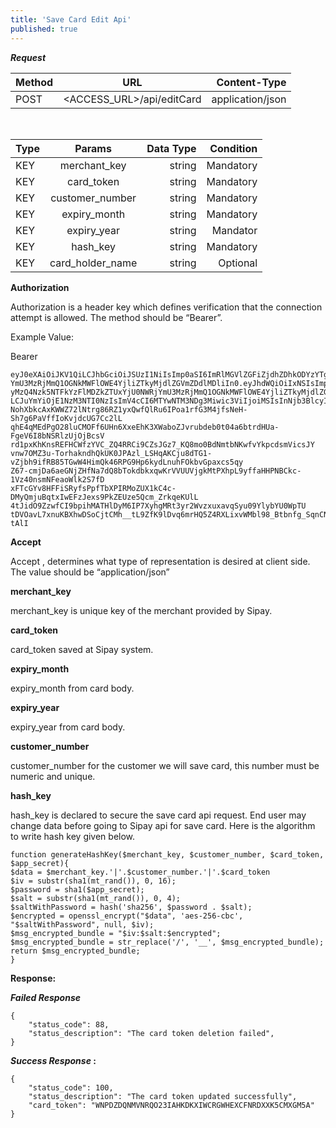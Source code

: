 ```yaml
---
title: 'Save Card Edit Api'
published: true
---
```


**_Request_**

| Method                        | URL                         | Content-Type         |
| :-------------------------- | :---------------------------: | -------------------: |
| POST | <ACCESS_URL>/api/editCard | application/json |
</br>

| Type                        | Params                         | Data Type         | Condition         |
| :-------------------------- | :---------------------------: | -------------------: | -------------------: |
| KEY | merchant_key | string | Mandatory |
| KEY | card_token | string | Mandatory |
| KEY | customer_number | string | Mandatory |
| KEY | expiry_month | string | Mandatory |
| KEY | expiry_year | string | Mandator  |
| KEY | hash_key | string | Mandatory |
| KEY | card_holder_name | string | Optional |


**Authorization**

Authorization  is a header key which defines verification that the connection attempt is allowed. The method should  be “Bearer”.

Example Value:

Bearer
``` markup
eyJ0eXAiOiJKV1QiLCJhbGciOiJSUzI1NiIsImp0aSI6ImRlMGVlZGFiZjdhZDhkODYzYTgyMzQ4Nzk5NTFkYzFlMDZkZTUxYjU0NWRj
YmU3MzRjMmQ1OGNkMWFlOWE4YjliZTkyMjdlZGVmZDdlMDliIn0.eyJhdWQiOiIxNSIsImp0aSI6ImRlMGVlZGFiZjdhZDhkODYzYTg
yMzQ4Nzk5NTFkYzFlMDZkZTUxYjU0NWRjYmU3MzRjMmQ1OGNkMWFlOWE4YjliZTkyMjdlZGVmZDdlMDliIiwiaWF0IjoxNTczNzUyNDcy
LCJuYmYiOjE1NzM3NTI0NzIsImV4cCI6MTYwNTM3NDg3Miwic3ViIjoiMSIsInNjb3BlcyI6W119.mDtdzcv15p8SnYjZYJUJrhdskO5
NohXbkcAxKWWZ72lNtrg86RZ1yxQwfQlRu6IPoa1rfG3M4jfsNeH-Sh7g6PaVffIoKvjdcUG7Cc2lL
qhE4qMEdPgO28luCMOFf6UHn6XxeEhK3XWaboZJvrubdeb0t04a6btrdHUa-FgeV6I8bNSRlzUjOjBcsV
rd1pxKhKnsREFHCWfzYVC_ZQ4RRCi9CZsJGz7_KQ8mo0BdNmtbNKwfvYkpcdsmVicsJY
vnw7OMZ3u-TorhakndhQkUK0JPAzl_LSHqAKCju8dTG1-vZjbh9ifRB85TGwW4HimQk46RPG9Hp6kydLnuhFOkbvGpaxcs5qy
Z67-cmjDa6aeGNjZHfNa7dQ8bTokdbkxqwKrVVUUVjgkMtPXhpL9yffaHHPNBCkc-1Vz40nsmNFeaoWlk2S7fD
xFTcGYv8HFFiSRyfsPpfTbXPIRMoZUX1kC4c-DMyQmjuBqtxIwEFzJexs9PkZEUze5Qcm_ZrkqeKUlL
4tJidO9ZzwfCI9bpihMATHlDyM6IP7XyhgMRt3yr2WvzxuxavqSyu09YlybYU0WpTU
tDVOavL7xnuKBXhwDSoCjtCMh__tL9ZfK9lDvq6mrHQ5Z4RXLixvWMbl98_Btbnfg_SqnCNYwL14FSHyeb3lnuF8VFyERwbf-tAlI
```

**Accept**

Accept , determines what type of representation is desired at client side. The value should be “application/json”

**merchant_key**

merchant_key is unique key of the merchant provided by  Sipay.

**card_token**

card_token saved at Sipay system.

**expiry_month**

expiry_month from card body.

**expiry_year**

expiry_year from card body.

**customer_number**

customer_number for the customer we will save card, this number must be numeric and unique.

**hash_key**

hash_key is declared to secure the save card api request. End user may change data before going to Sipay api for save card. Here is the algorithm to write hash key given below.

``` markup
function generateHashKey($merchant_key, $customer_number, $card_token,  $app_secret){
$data = $merchant_key.'|'.$customer_number.'|'.$card_token
$iv = substr(sha1(mt_rand()), 0, 16);
$password = sha1($app_secret);
$salt = substr(sha1(mt_rand()), 0, 4);
$saltWithPassword = hash('sha256', $password . $salt);
$encrypted = openssl_encrypt("$data", 'aes-256-cbc', "$saltWithPassword", null, $iv);
$msg_encrypted_bundle = "$iv:$salt:$encrypted";
$msg_encrypted_bundle = str_replace('/', '__', $msg_encrypted_bundle);
return $msg_encrypted_bundle;
}
```

**Response:**


**_Failed Response_**


``` markup
{
    "status_code": 88,
    "status_description": "The card token deletion failed",
}
```




**_Success Response_ :**

``` markup
{
    "status_code": 100,
    "status_description": "The card token updated successfully",
    "card_token": "WNPDZDQNMVNRQO23IAHKDKXIWCRGWHEXCFNRDXXK5CMXGM5A"
}
```

